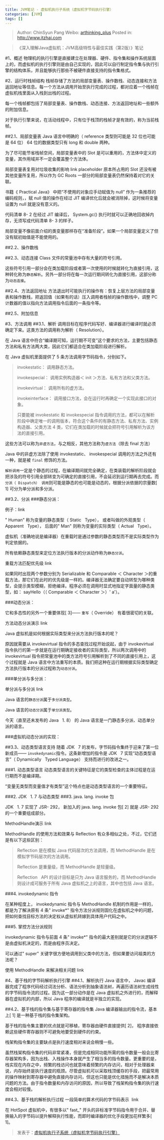 ```yaml
---
title: JVM笔记 - 虚拟机执行子系统（虚拟机字节码执行引擎）
categories: [JVM]
tags: []
---
```


> Author: ChinSyun Pang
> Weibo: [arthinking_plus](http://weibo.com/arthinkingplus)
> Posted in: http://www.itzhai.com

> 《深入理解Java虚拟机：JVM高级特性与最佳实践（第2版）》笔记

#1、概述
物理机的执行引擎是直接建立在处理器、硬件、指令集和操作系统层面上的，而虚拟机的执行引擎则是由自己实现的，因此可以自行制定指令集与执行引擎的结构体系，并且能够执行那些不被硬件直接支持的指令集格式。

#2、运行时栈帧结构
栈帧存储了方法的局部变量表、操作数栈、动态连接和方法返回地址等信息。每一个方法从调用开始至执行完成的过程，都对应着一个栈帧在虚拟机栈里面从入栈到出栈的过程。

每一个栈帧都包括了局部变量表、操作数栈、动态连接、方法返回地址和一些额外的附加信息。

对于执行引擎来说，在活动线程中，只有位于栈顶的栈帧才是有效的，称为当前栈帧。

##2.1、局部变量表
Java 语言中明确的（ reference 类型则可能是 32 位也可能是 64 位） 64 位的数据类型只有 long 和 double 两种。

为了尽可能节省栈帧空间，局部变量表中的 Slot 是可以重用的，方法体中定义的变量，其作用域并不一定会覆盖整个方法体。

局部变量表复用对垃圾收集的影响 link
placeholder 原本所占用的 Slot 还没有被其他变量所复用，所以作为 GC Roots 一部分的局部变量表仍然保持着对它的关联。

书籍《 Practical Java》 中把“不使用的对象应手动赋值为 null” 作为一条推荐的编码规则，，赋 null 值的操作在经过 JIT 编译优化后就会被消除掉，这时候将变量设置为 null 就是没有意义的。

代码清单 8- 2 在经过 JIT 编译后， System.gc() 执行时就可以正确地回收掉内存，无须写成代码清单 8- 3 的样子。

局部变量不像前面介绍的类变量那样存在“准备阶段”。如果一个局部变量定义了但没有赋初始值是不能使用的。

##2.2、操作数栈

##2.3、动态连接
Class 文件的常量池中存有大量的符号引用。

这些符号引用一部分会在类加载阶段或者第一次使用的时候就转化为直接引用，这种转化称为`静态解析`。另外一部分将在每一次运行期间转化为直接引用，这部分称为`动态连接`。

##2.4、方法返回地址
方法退出时可能执行的操作有：恢复上层方法的局部变量表和操作数栈，把返回值（如果有的话）压入调用者栈帧的操作数栈中，调整 PC 计数器的值以指向方法调用指令后面的一条指令等。

##2.5、附加信息

#3、方法调用
##3.1、解析
调用目标在程序代码写好、编译器进行编译时就必须确定下来。这类方法的调用称为解析（ Resolution）。

在 Java 语言中符合“编译期可知，运行期不可变”这个要求的方法，主要包括静态方法和私有方法两大类，因此它们都适合在类加载阶段进行解析。

在 Java 虚拟机里面提供了 5 条方法调用字节码指令，分别如下。
>
> invokestatic： 调用静态方法。
>
> invokespecial： 调用实例构造器＜ init ＞方法、私有方法和父类方法。
>
> invokevirtual： 调用所有的虚方法。
>
> invokeinterface： 调用接口方法，会在运行时再确定一个实现此接口的对象。
>
> 只要能被 invokestatic 和 invokespecial 指令调用的方法，都可以在解析阶段中确定唯一的调用版本，符合这个条件的有静态方法、私有方法、实例构造器、父类方法 4 类，它们在类加载的时候就会把符号引用解析为该方法的直接引用。    

这些方法可以称为`非虚方法`，与之相反，其他方法称为`虚方法`（除去 final 方法）    

Java 中的非虚方法除了使用 invokestatic、 invokespecial 调用的方法之外还有一种，就是被 `final` 修饰的方法。

`解析调用`一定是个静态的过程，在编译期间就完全确定，在类装载的解析阶段就会把涉及的符号引用全部转变为可确定的直接引用，不会延迟到运行期再去完成。而`分派（ Dispatch） 调用`则可能是静态的也可能是动态的，根据分派依据的宗量数[ 1] 可分为单分派和多分派。

##3.2、分派
###静态分派：    

例子：link

" Human" 称为变量的静态类型（ Static   Type）， 或者叫做的外观类型（ Apparent   Type）， 后面的" Man" 则称为变量的实际类型（ Actual   Type）。    

虚拟机（准确地说是编译器）在重载时是通过参数的静态类型而不是实际类型作为判定依据的。    

所有依赖静态类型来定位方法执行版本的分派动作称为`静态分派`。

重载方法匹配优先级 link    

如果同时出现两个参数分别为 Serializable 和 Comparable ＜ Character ＞的重载方法，那它们在此时的优先级是一样的。编译器无法确定要自动转型为哪种类型，会提示类型模糊，拒绝编译。程序必须在调用时显式地指定字面量的静态类型，如： sayHello（（ Comparable ＜ Character ＞）' a'）。    

###动态分派：

它和多态性的另外一个重要体现[ 3]—— `重写`（ Override） 有着很密切的关联。

方法动态分派演示 link    

Java 虚拟机是如何根据实际类型来分派方法执行版本的呢？    

原因就需要从 invokevirtual 指令的多态查找过程开始说起，由于 invokevirtual 指令执行的第一步就是在运行期确定接收者的实际类型，所以两次调用中的 invokevirtual 指令把常量池中的类方法符号引用解析到了不同的直接引用上，这个过程就是 Java 语言中方法重写的本质。我们把这种在运行期根据实际类型确定方法执行版本的分派过程称为`动态分派`。

###单分派与多分派：

单分派与多分派 link    

Java 语言的`静态分派`属于`多分派类型`。    

Java 语言的`动态分派`属于`单分派类型`。    

今天（直至还未发布的 Java   1. 8） 的 Java 语言是一门静态多分派、动态单分派的语言。    

###虚拟机动态分派的实现：

##3.3、动态类型语言支持
随着 JDK   7 的发布，字节码指令集终于迎来了第一位新成员—— `invokedynamic`指令。这条新增加的指令是 JDK   7 实现“动态类型语言”（ Dynamically   Typed Language） 支持而进行的改进之一。

###1. 动态类型语言
动态类型语言的关键特征是它的类型检查的主体过程是在运行期而不是编译期。

“变量无类型而变量值才有类型”这个特点也是动态类型语言的一个重要特征。

###2. JDK   1. 7 与动态类型
###3. java. lang. invoke 包    

JDK   1. 7 实现了 JSR- 292， 新加入的 java. lang. invoke 包[ 2] 就是 JSR- 292 的一个重要组成部分。    

MethodHandle演示 link    

MethodHandle 的使用方法和效果与 Reflection 有众多相似之处，不过，它们还是有以下这些区别：    
 
> Reflection 是在模拟 Java 代码层次的方法调用，而 MethodHandle 是在模拟字节码层次的方法调用。    
> 
> Reflection 是重量级，而 MethodHandle 是轻量级。    
> 
> Reflection   API 的设计目标是只为 Java 语言服务的，而 MethodHandle 则设计成可服务于所有 Java 虚拟机之上的语言，其中也包括 Java 语言。    


###4. invokedynamic 指令

在某种程度上， invokedynamic 指令与 MethodHandle 机制的作用是一样的，都是为了解决原有 4 条" invoke*" 指令方法分派规则固化在虚拟机之中的问题，把如何查找目标方法的决定权从虚拟机转嫁到具体用户代码之中。

###5. 掌控方法分派规则

invokedynamic 指令与前面 4 条" invoke*" 指令的最大差别就是它的分派逻辑不是由虚拟机决定的，而是由程序员决定。

可以通过" super" 关键字很方便地调用到父类中的方法，但如果要访问祖类的方法呢？

使用 MethodHandle 来解决相关问题 link

#4、基于栈的字节码解析执行引擎
##4.1、解析执行
Java 语言中， Javac 编译器完成了程序代码经过词法分析、语法分析到抽象语法树，再遍历语法树生成线性的字节码指令流的过程。因为这一部分动作是在 Java 虚拟机之外进行的，而解释器在虚拟机的内部，所以 Java 程序的编译就是半独立的实现。

##4.2、基于栈的指令集与基于寄存器的指令集
Java 编译器输出的指令流，基本上[ 1] 是一种基于栈的指令集架构。    

基于栈的指令集主要的优点就是可移植，寄存器由硬件直接提供[ 2]， 程序直接依赖这些硬件寄存器则不可避免地要受到硬件的约束。    

栈架构指令集的主要缺点是执行速度相对来说会稍慢一些。    

虽然栈架构指令集的代码非常紧凑，但是完成相同功能所需的指令数量一般会比寄存器架构多，因为出栈、入栈操作本身就产生了相当多的指令数量。更重要的是，栈实现在内存之中，频繁的栈访问也就意味着频繁的内存访问，相对于处理器来说，内存始终是执行速度的瓶颈。尽管虚拟机可以采取栈顶缓存的手段，把最常用的操作映射到寄存器中避免直接内存访问，但这也只能是优化措施而不是解决本质问题的方法。由于指令数量和内存访问的原因，所以导致了栈架构指令集的执行速度会相对较慢。

##4.3、基于栈的解析执行过程
一段简单的算术代码的字节码表示  link    

在 HotSpot 虚拟机中，有很多以" fast_" 开头的非标准字节码指令用于合并、替换输入的字节码以提升解释执行性能，而即时编译器的优化手段更加花样繁多[ 1]。    

> 发表于：[虚拟机执行子系统（虚拟机字节码执行引擎）](http://www.itzhai.com/jvm-executive-subsystem-bytecode-interpreter.html "虚拟机执行子系统（虚拟机字节码执行引擎）")

